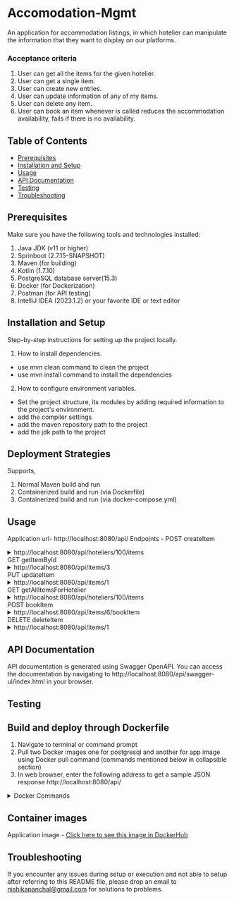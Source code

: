 # Accomodation-Mgmt
An application for accommodation listings, in which hotelier can manipulate the information that they want to display on our platforms.

### Acceptance criteria
1. User can get all the items for the given hotelier.
2. User can get a single item.
3. User can create new entries.
4. User can update information of any of my items.
5. User can delete any item.
6. User can book an item whenever is called reduces the accommodation availability, fails if there is no availability.

## Table of Contents

- [Prerequisites](#prerequisites)
- [Installation and Setup](#installation-and-setup)
- [Usage](#usage)
- [API Documentation](#api-documentation)
- [Testing](#testing)
- [Troubleshooting](#troubleshooting)

## Prerequisites

Make sure you have the following tools and technologies installed:

1. Java JDK (v11 or higher)
2. Sprinboot (2.7.15-SNAPSHOT)
3. Maven (for building)
4. Kotlin (1.7.10)
5. PostgreSQL database server(15.3)
6. Docker (for Dockerization)
7. Postman (for API testing)
8. IntelliJ IDEA (2023.1.2) or your favorite IDE or text editor

## Installation and Setup

 Step-by-step instructions for setting up the project locally.

1. How to install dependencies.
- use mvn clean command to clean the project
- use mvn install command to install the dependencies

2. How to configure environment variables.
- Set the project structure, its modules by adding required information to the project's environment.
- add the compiler settings 
- add the maven repository path to the project 
- add the jdk path to the project

## Deployment Strategies

Supports,

1. Normal Maven build and run
2. Containerized build and run (via Dockerfile)
3. Containerized build and run (via docker-compose.yml)

## Usage

Application url- http://localhost:8080/api/
Endpoints - 
POST createItem
<details>
  <summary>http://localhost:8080/api/hoteliers/100/items</summary>
  
```
body- raw json
{
    "hotelierId":100,
"name": "Example name",
"rating": 5,
"category": "hotel",
"location": {
"city": "Cuernavaca",
"state": "Morelos",
"country": "Mexico",
"zip_code": "62448",
"address": "Boulevard Díaz Ordaz No. 9 Cantarranas"
        },
"image": "image-url.com" ,
"reputation": 8990 ,
"reputationBadge": "green" ,
"price": 1000 ,
"availability": 10
    }
```
</details>
GET  getItemById
<details>
  <summary>http://localhost:8080/api/items/3</summary>
  
</details>
PUT  updateItem
<details>
  <summary>http://localhost:8080/api/items/1</summary>
  
```
body- raw json
{
  "hotelierId": 100,
  "name": "Latest Updated",
  "rating": 4,
  "category": "hotel",
  "location": {
    "city": "Delhi",
    "state": "Morelos",
    "country": "India",
    "zip_code": "62448",
    "address": "Boulevard Díaz Ordaz No. 9 Cantarranas"
  },
  "item_image": "image-url.com",
  "item_reputation": 8990,
  "item_reputation_badge": "green",
  "item_price": 1000,
  "item_availability": 10
}

```
</details>
GET  getAllItemsForHotelier
<details>
  <summary>http://localhost:8080/api/hoteliers/100/items</summary>
  

</details>
POST bookItem
<details>
  <summary>http://localhost:8080/api/items/6/bookItem</summary>
  

</details>
DELETE deleteItem
<details>
  <summary>http://localhost:8080/api/items/1</summary>
  

</details>


## API Documentation

API documentation is generated using Swagger OpenAPI. You can access the documentation by navigating to http://localhost:8080/api/swagger-ui/index.html in your browser.

## Testing

## Build and deploy through Dockerfile 

1. Navigate to terminal or command prompt
2. Pull two Docker images one for postgresql and another for app image using Docker pull command (commands mentioned below in collapsible section)
3. In web browser, enter the following address to get a sample JSON response http://localhost:8080/api/


<details>
  <summary>Docker Commands</summary>

Below the handy commands to bring this application up in Linux distribution environment using Docker

```
// Docker login
docker login
```

```
// Pull application image from DockerHub
docker pull nishikapanchal28/accommodation:v1
```

```
// List all the images 
docker images
```

```
// List all the containers 
docker ps -a 
```

```
// Run container 
docker-compose up 
```

</details>

## Container images

Application image - [Click here to see this image in DockerHub](https://hub.docker.com/repository/docker/nishikapanchal28/accommodation/tags?page=1&ordering=last_updated)

## Troubleshooting

If you encounter any issues during setup or execution and not able to setup after referring to this README file, please drop an email to nishikapanchal@gmail.com for solutions to problems.



